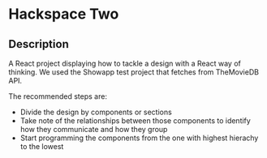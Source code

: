 # Hackspace Two

## Description

A React project displaying how to tackle a design with a React way of thinking. We used the Showapp test project that fetches from TheMovieDB API.

The recommended steps are:
- Divide the design by components or sections
- Take note of the relationships between those components to identify how they communicate and how they group
- Start programming the components from the one with highest hierachy to the lowest
